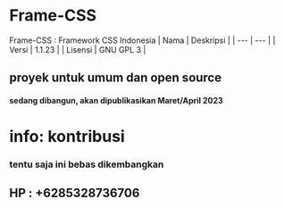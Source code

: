 # Frame-CSS
Frame-CSS : Framework CSS Indonesia
| Nama | Deskripsi |
| --- | --- |
| Versi | 1.1.23 | 
| Lisensi | GNU GPL 3 |
## proyek untuk umum dan open source
<!-- Text -->
#### sedang dibangun, akan dipublikasikan Maret/April 2023
# info: kontribusi 
<!-- Text -->
### tentu saja ini bebas dikembangkan
## HP : +6285328736706
<!-- Text -->
<!-- Text -->


